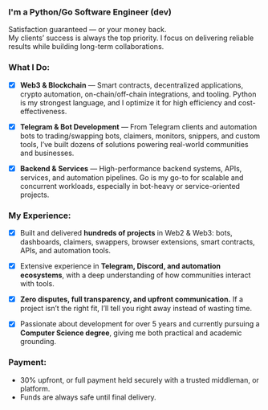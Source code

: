 ### I'm a Python/Go Software Engineer (dev)

Satisfaction guaranteed — or your money back.  
My clients’ success is always the top priority. I focus on delivering reliable results while building long-term collaborations.

### What I Do:
- [x] **Web3 & Blockchain** — Smart contracts, decentralized applications, crypto automation, on-chain/off-chain integrations, and tooling. Python is my strongest language, and I optimize it for high efficiency and cost-effectiveness.  

- [x] **Telegram & Bot Development** — From Telegram clients and automation bots to trading/swapping bots, claimers, monitors, snippers, and custom tools, I’ve built dozens of solutions powering real-world communities and businesses.  

- [x] **Backend & Services** — High-performance backend systems, APIs, services, and automation pipelines. Go is my go-to for scalable and concurrent workloads, especially in bot-heavy or service-oriented projects.  

### My Experience:
- [x] Built and delivered **hundreds of projects** in Web2 & Web3: bots, dashboards, claimers, swappers, browser extensions, smart contracts, APIs, and automation tools.  

- [x] Extensive experience in **Telegram, Discord, and automation ecosystems**, with a deep understanding of how communities interact with tools.  

- [x] **Zero disputes, full transparency, and upfront communication.** If a project isn’t the right fit, I’ll tell you right away instead of wasting time.  

- [x] Passionate about development for over 5 years and currently pursuing a **Computer Science degree**, giving me both practical and academic grounding.  

### Payment:
- 30% upfront, or full payment held securely with a trusted middleman, or platform.
- Funds are always safe until final delivery.  
